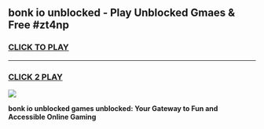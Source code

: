 
## bonk io unblocked - Play Unblocked Gmaes & Free #zt4np
<h3>
<a href="https://news.freeplayer.one?title=bonk_io_unblocked&ref=24F">CLICK TO PLAY</a></h3>
<hr>

<h3>
<a href="https://news.freeplayer.one?title=bonk_io_unblocked&ref=24F">CLICK 2 PLAY</a>
  
</h3>

<a href="https://news.freeplayer.one?title=bonk_io_unblocked&ref=24F/"><img src="https://clearcache.store/games.png"></a>


**bonk io unblocked games unblocked: Your Gateway to Fun and Accessible Online Gaming**
